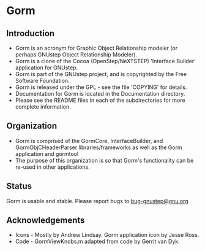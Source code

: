 # Gorm

## Introduction

* Gorm is an acronym for Graphic Object Relationship modeler (or perhaps GNUstep Object Relationship Modeler).
* Gorm is a clone of the Cocoa (OpenStep/NeXTSTEP) 'Interface Builder' application for GNUstep.
* Gorm is part of the GNUstep project, and is copyrighted by the Free Software Foundation.
* Gorm is released under the GPL - see the file 'COPYING' for details.
* Documentation for Gorm is located in the Documentation directory.
* Please see the README files in each of the subdirectories for more complete information.

## Organization

* Gorm is comprised of the GormCore, InterfaceBuilder, and GormObjCHeaderParser libraries/frameworks as well as the Gorm application and gormtool
* The purpose of this organization is so that Gorm's functionality can be re-used in other applications.

## Status

Gorm is usable and stable.  Please report bugs to bug-gnustep@gnu.org

## Acknowledgements

* Icons - Mostly by Andrew Lindsay.  Gorm application icon by Jesse Ross.
* Code - GormViewKnobs.m adapted from code by Gerrit van Dyk.
